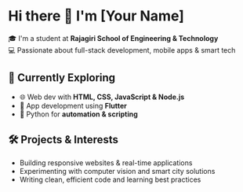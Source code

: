 # Hi there 👋 I'm [Your Name]

🎓 I'm a student at **Rajagiri School of Engineering & Technology**  
💻 Passionate about full-stack development, mobile apps & smart tech

## 🚀 Currently Exploring
- 🌐 Web dev with **HTML, CSS, JavaScript & Node.js**
- 📱 App development using **Flutter**
- 🐍 Python for **automation & scripting**

## 🛠️ Projects & Interests
- Building responsive websites & real-time applications  
- Experimenting with computer vision and smart city solutions  
- Writing clean, efficient code and learning best practices  
